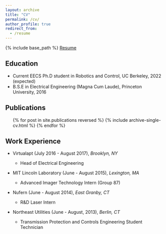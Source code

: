```yaml
---
layout: archive
title: "CV"
permalink: /cv/
author_profile: true
redirect_from:
  - /resume
---
```


{% include base_path %}
[Resume](http://mjd3.github.io/files/Resume_21_10_2018.pdf)

Education
------
* Current EECS Ph.D student in Robotics and Control, UC Berkeley, 2022 (expected)
* B.S.E in Electrical Engineering (Magna Cum Laude), Princeton University, 2016

Publications
------
  <ul>{% for post in site.publications reversed %}
    {% include archive-single-cv.html %}
  {% endfor %}</ul>

<!-- Teaching
------
  <ul>{% for post in site.teaching reversed %}
    {% include archive-single-cv.html %}
  {% endfor %}</ul> -->

Work Experience
------
* Virtualapt (July 2016 - August 2017), _Brooklyn, NY_
  * Head of Electrical Engineering

* MIT Lincoln Laboratory (June - August 2015), _Lexington, MA_
  * Advanced Imager Technology Intern (Group 87)

* Nufern (June - August 2014), _East Granby, CT_
  * R&D Laser Intern

* Northeast Utilities (June - August, 2013), _Berlin, CT_
  * Transmission Protection and Controls Engineering Student Technician
